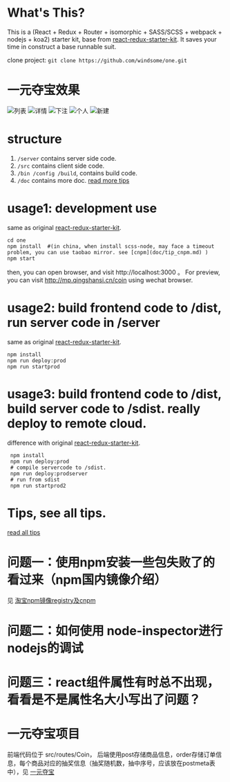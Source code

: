 # What's This?
This is a (React + Redux + Router + isomorphic + SASS/SCSS + webpack + nodejs + koa2) starter kit, base from [react-redux-starter-kit](https://github.com/davezuko/react-redux-starter-kit). It saves your time in construct a base runnable suit. 

clone project: `git clone https://github.com/windsome/one.git`

# 一元夺宝效果
![列表](doc/images/1.png)
![详情](doc/images/2.png)
![下注](doc/images/3.png)
![个人](doc/images/4.png)
![新建](doc/images/5.png)

# structure
1. `/server` contains server side code.
2. `/src` contains client side code.
3. `/bin /config /build`, contains build code.
4. `/doc` contains more doc. [read more tips](doc/README.md)


# usage1: development use
same as original [react-redux-starter-kit](https://github.com/davezuko/react-redux-starter-kit).
```
cd one
npm install  #(in china, when install scss-node, may face a timeout problem, you can use taobao mirror. see [cnpm](doc/tip_cnpm.md) )
npm start
```
then, you can open browser, and visit http://localhost:3000 。 For preview, you can visit <http://mp.qingshansi.cn/coin> using wechat browser.


# usage2: build frontend code to /dist, run server code in /server
same as original [react-redux-starter-kit](https://github.com/davezuko/react-redux-starter-kit).
```
npm install
npm run deploy:prod
npm run startprod
```

# usage3: build frontend code to /dist, build server code to /sdist. really deploy to remote cloud.
difference with original [react-redux-starter-kit](https://github.com/davezuko/react-redux-starter-kit).
```
 npm install
 npm run deploy:prod
 # compile servercode to /sdist.
 npm run deploy:prodserver
 # run from sdist
 npm run startprod2
```

# Tips, see all tips.
[read all tips](doc/README.md)

# 问题一：使用npm安装一些包失败了的看过来（npm国内镜像介绍）
见 [淘宝npm镜像registry及cnpm](doc/tip_cnpm.md)

# 问题二：如何使用 node-inspector进行nodejs的调试

# 问题三：react组件属性有时总不出现，看看是不是属性名大小写出了问题？

# 一元夺宝项目
前端代码位于 src/routes/Coin， 后端使用post存储商品信息，order存储订单信息，每个商品对应的抽奖信息（抽奖随机数，抽中序号，应该放在postmeta表中），见 [一元夺宝](doc/api_coin.md)



